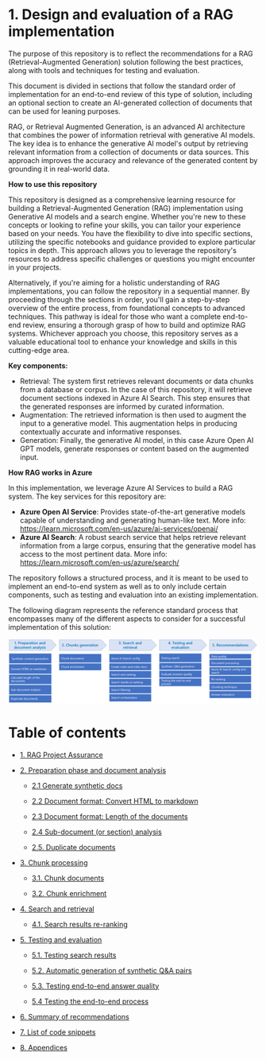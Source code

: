 # 1. Design and evaluation of a RAG implementation

The purpose of this repository is to reflect the recommendations for a RAG (Retrieval-Augmented Generation) solution following the best practices, along with tools and techniques for testing and evaluation. 

This document is divided in sections that follow the standard order of implementation for an end-to-end review of this type of solution, including an optional section to create an AI-generated collection of documents that can be used for leaning purposes.

RAG, or Retrieval Augmented Generation, is an advanced AI architecture that combines the power of information retrieval with generative AI models. The key idea is to enhance the generative AI model's output by retrieving relevant information from a collection of documents or data sources. This approach improves the accuracy and relevance of the generated content by grounding it in real-world data.

**How to use this repository**

This repository is designed as a comprehensive learning resource for building a Retrieval-Augmented Generation (RAG) implementation using Generative AI models and a search engine. Whether you're new to these concepts or looking to refine your skills, you can tailor your experience based on your needs. You have the flexibility to dive into specific sections, utilizing the specific notebooks and guidance provided to explore particular topics in depth. This approach allows you to leverage the repository's resources to address specific challenges or questions you might encounter in your projects.

Alternatively, if you're aiming for a holistic understanding of RAG implementations, you can follow the repository in a sequential manner. By proceeding through the sections in order, you'll gain a step-by-step overview of the entire process, from foundational concepts to advanced techniques. This pathway is ideal for those who want a complete end-to-end review, ensuring a thorough grasp of how to build and optimize RAG systems. Whichever approach you choose, this repository serves as a valuable educational tool to enhance your knowledge and skills in this cutting-edge area.

**Key components:**
- Retrieval: The system first retrieves relevant documents or data chunks from a database or corpus. In the case of this repository, it will retrieve document sections indexed in Azure AI Search. This step ensures that the generated responses are informed by curated information.
- Augmentation: The retrieved information is then used to augment the input to a generative model. This augmentation helps in producing contextually accurate and informative responses.
- Generation: Finally, the generative AI model, in this case Azure Open AI GPT models, generate responses or content based on the augmented input.

**How RAG works in Azure**

In this implementation, we leverage Azure AI Services to build a RAG system. The key services for this repository are:
- **Azure Open AI Service**: Provides state-of-the-art generative models capable of understanding and generating human-like text. More info: https://learn.microsoft.com/en-us/azure/ai-services/openai/
- **Azure AI Search**: A robust search service that helps retrieve relevant information from a large corpus, ensuring that the generative model has access to the most pertinent data. More info: https://learn.microsoft.com/en-us/azure/search/

The repository follows a structured process, and it is meant to be used to implement an end-to-end system as well as to only include certain components, such as testing and evaluation into an existing implementation.

The following diagram represents the reference standard process that encompasses many of the different aspects to consider for a successful implementation of this solution:

<img src="./images/RAG workflow.png" alt="architecture"/>

Table of contents
=================

<!--ts-->
   * [1. RAG Project Assurance](#1-rag-project-assurance)

   * [2. Preparation phase and document analysis](./2.-preparation-phase-and-document-analysis/README.md)

      * [2.1 Generate synthetic docs](./2.-preparation-phase-and-document-analysis/2.1.-Generate-synthetic-documents/README.md)

      * [2.2 Document format: Convert HTML to markdown](./2.-preparation-phase-and-document-analysis/2.2.-Convert-HTML-to-markdown/README.md)

      * [2.3 Document format: Length of the documents](./2.-preparation-phase-and-document-analysis/2.3.-Length-of-the-documents/README.md)

      * [2.4 Sub-document (or section) analysis](./2.-preparation-phase-and-document-analysis/2.4.-Sub-document-analysis/README.md)

      * [2.5. Duplicate documents](./2.-preparation-phase-and-document-analysis/2.5.-Duplicate-documents/README.md)

   * [3. Chunk processing](./3.-chunk-processing/README.md)

      * [3.1. Chunk documents](./3.-chunk-processing/3.1.-Semantic-Chunking-with-GPT-4o/README.md)

      * [3.2. Chunk enrichment](./3.-chunk-processing/3.2.-Chunking-with-Langchain-with-max-tokens-and-overlapping/README.md)

   * [4. Search and retrieval](./4.-search-and-retrieval/README.md)

      * [4.1. Search results re-ranking](./4.-search-and-retrieval/4.1.-Search-results-re-ranking/README.md)

   * [5. Testing and evaluation](./5.-testing-and-evaluation/README.md)

      * [5.1. Testing search results](./5.-testing-and-evaluation/5.1.-Testing-search-results/README.md)

      * [5.2. Automatic generation of synthetic Q&A pairs](./5.-testing-and-evaluation/5.2.-Automatic-generation-of-synthetic-QA-pairs/README.md)

      * [5.3. Testing end-to-end answer quality](./5.-testing-and-evaluation/5.3.-Evaluate-answer-quality/README.md)
      
      * [5.4	Testing the end-to-end process](./5.-testing-and-evaluation/5.4.-Testing-the-end-to-end-process/README.md)

   * [6. Summary of recommendations](./6.-summary-of-recommendations/README.md)

   * [7. List of code snippets](./7.-list-of-code-snippets/README.md)

   * [8. Appendices](./8.-appendices/README.md)
<!--te-->
